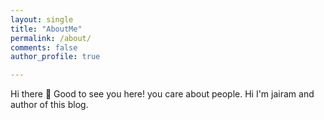 ```yaml
---
layout: single
title: "AboutMe"
permalink: /about/
comments: false
author_profile: true

---
```


Hi there 👋 
Good to see you here! you care about people. Hi I'm jairam and author of this blog. 
